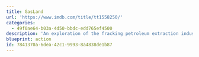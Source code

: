 ```yaml
---
title: GasLand
url: 'https://www.imdb.com/title/tt1558250/'
categories:
  - 49f0ae64-b03a-4d50-bbdc-edd765ef4500
description: 'An exploration of the fracking petroleum extraction industry and the serious environmental consequences involved.'
blueprint: action
id: 7841370a-6dea-42c1-9993-8a4838de1b87
---
```

